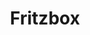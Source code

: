 ---
title: Fritzbox
descripton: Tutorials on the topic of Fritzbox
menu:
  sidebar:
    name: Fritzbox
    identifier: fritzbox
    weight: 800
tags: ["fritzbox"]
categories: ["Tutorials"]
---